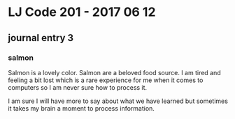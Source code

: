 # LJ Code 201 - 2017 06 12
## journal entry 3

### salmon
Salmon is a lovely color. Salmon are a beloved food source. I am tired and feeling a bit lost which is a rare experience for me when it comes to computers so I am never sure how to process it.

I am sure I will have more to say about what we have learned but sometimes it takes my brain a moment to process information. 
